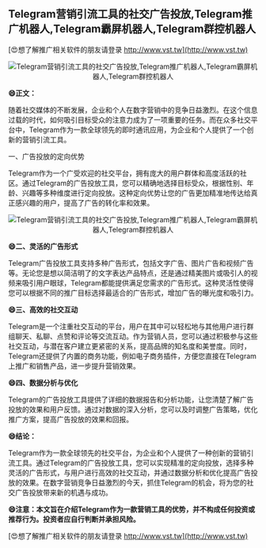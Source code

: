 ## **Telegram营销引流工具的社交广告投放,Telegram推广机器人,Telegram霸屏机器人,Telegram群控机器人**

[😍想了解推广相关软件的朋友请登录 http://www.vst.tw](http://www.vst.tw)

 <center><img src="https://vst.tw/MP4/tuiguang/png/4.png" alt="Telegram营销引流工具的社交广告投放,Telegram推广机器人,Telegram霸屏机器人,Telegram群控机器人"></center>

**😄正文：**

随着社交媒体的不断发展，企业和个人在数字营销中的竞争日益激烈。在这个信息过载的时代，如何吸引目标受众的注意力成为了一项重要的任务。而在众多社交平台中，Telegram作为一款全球领先的即时通讯应用，为企业和个人提供了一个创新的营销引流工具。

一、广告投放的定向优势

Telegram作为一个广受欢迎的社交平台，拥有庞大的用户群体和高度活跃的社区。通过Telegram的广告投放工具，您可以精确地选择目标受众，根据性别、年龄、兴趣等多种维度进行定向投放。这种定向优势让您的广告更加精准地传达给真正感兴趣的用户，提高了广告的转化率和效果。

 <center><img src="https://vst.tw/MP4/tuiguang/png/8.png" alt="Telegram营销引流工具的社交广告投放,Telegram推广机器人,Telegram霸屏机器人,Telegram群控机器人"></center>

**😄二、灵活的广告形式**

Telegram广告投放工具支持多种广告形式，包括文字广告、图片广告和视频广告等。无论您是想以简洁明了的文字表达产品特点，还是通过精美图片或吸引人的视频来吸引用户眼球，Telegram都能提供满足您需求的广告形式。这种灵活性使得您可以根据不同的推广目标选择最适合的广告形式，增加广告的曝光度和吸引力。

**😄三、高效的社交互动**

Telegram是一个注重社交互动的平台，用户在其中可以轻松地与其他用户进行群组聊天、私聊、点赞和评论等交流互动。作为营销人员，您可以通过积极参与这些社交互动，与潜在客户建立更紧密的关系，提高品牌的知名度和美誉度。同时，Telegram还提供了内置的商务功能，例如电子商务插件，方便您直接在Telegram上推广和销售产品，进一步提升营销效果。

**😄四、数据分析与优化**

Telegram的广告投放工具提供了详细的数据报告和分析功能，让您清楚了解广告投放的效果和用户反馈。通过对数据的深入分析，您可以及时调整广告策略，优化推广方案，提高广告投放的效果和回报。

**😄结论：**

Telegram作为一款全球领先的社交平台，为企业和个人提供了一种创新的营销引流工具。通过Telegram的广告投放工具，您可以实现精准的定向投放，选择多种灵活的广告形式，与用户进行高效的社交互动，并通过数据分析和优化提高广告投放的效果。在数字营销竞争日益激烈的今天，抓住Telegram的机会，将为您的社交广告投放带来新的机遇与成功。

**😄注意：本文旨在介绍Telegram作为一款营销工具的优势，并不构成任何投资或推荐行为。投资者应自行判断并承担风险。**

[😍想了解推广相关软件的朋友请登录 http://www.vst.tw](http://www.vst.tw)



